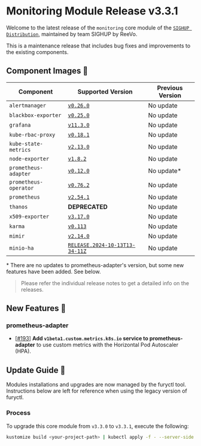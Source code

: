 # Monitoring Module Release v3.3.1

Welcome to the latest release of the `monitoring` core module of the [`SIGHUP Distribution`](https://github.com/sighupio/fury-distribution), maintained by team SIGHUP by ReeVo.

This is a maintenance release that includes bug fixes and improvements to the existing components.

## Component Images 🚢

| Component             | Supported Version                                                                                          | Previous Version |
| --------------------- | ---------------------------------------------------------------------------------------------------------- | ---------------- |
| `alertmanager`        | [`v0.26.0`](https://github.com/prometheus/alertmanager/releases/tag/v0.26.0)                               | No update        |
| `blackbox-exporter`   | [`v0.25.0`](https://github.com/prometheus/blackbox_exporter/releases/tag/v0.25.0)                          | No update        |
| `grafana`             | [`v11.3.0`](https://github.com/grafana/grafana/releases/tag/v11.3.0)                                       | No update        |
| `kube-rbac-proxy`     | [`v0.18.1`](https://github.com/brancz/kube-rbac-proxy/releases/tag/v0.18.1)                                | No update        |
| `kube-state-metrics`  | [`v2.13.0`](https://github.com/kubernetes/kube-state-metrics/releases/tag/v2.13.0)                         | No update        |
| `node-exporter`       | [`v1.8.2`](https://github.com/prometheus/node_exporter/releases/tag/v1.8.2)                                | No update        |
| `prometheus-adapter`  | [`v0.12.0`](https://github.com/kubernetes-sigs/prometheus-adapter/releases/tag/v0.12.0)                    | No update*       |
| `prometheus-operator` | [`v0.76.2`](https://github.com/prometheus-operator/prometheus-operator/releases/tag/v0.76.2)               | No update        |
| `prometheus`          | [`v2.54.1`](https://github.com/prometheus/prometheus/releases/tag/v2.54.1)                                 | No update        |
| `thanos`              | **DEPRECATED**                                                                                             | No update        |
| `x509-exporter`       | [`v3.17.0`](https://github.com/enix/x509-certificate-exporter/releases/tag/v3.17.0)                        | No update        |
| `karma`               | [`v0.113`](https://github.com/prymitive/karma/releases/tag/v0.113)                                         | No update        |
| `mimir`               | [`v2.14.0`](https://github.com/grafana/mimir/releases/tag/mimir-2.14.0)                                    | No update        |
| `minio-ha`            | [`RELEASE.2024-10-13T13-34-11Z`](https://github.com/minio/minio/releases/tag/RELEASE.2024-10-13T13-34-11Z) | No update        |

\* There are no updates to prometheus-adapter's version, but some new features have been added. See below.

> Please refer the individual release notes to get a detailed info on the releases.

## New Features 🎉

### prometheus-adapter

- [[#193](https://github.com/sighupio/fury-kubernetes-monitoring/pull/193)] **Add `v1beta1.custom.metrics.k8s.io` service to prometheus-adapter** to use custom metrics with the Horizontal Pod Autoscaler (HPA).

## Update Guide 🦮

Modules installations and upgrades are now managed by the furyctl tool. Instructions below are left for reference when using the legacy version of furyctl.

### Process

To upgrade this core module from `v3.3.0` to `v3.3.1`, execute the following:

```bash
kustomize build <your-project-path> | kubectl apply -f - --server-side
```
